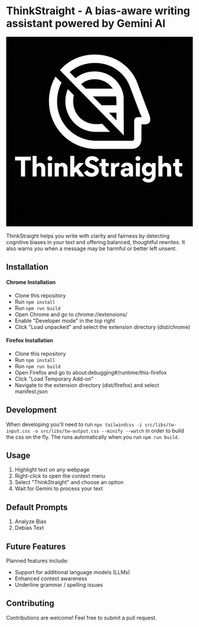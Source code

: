 # ThinkStraight - A bias-aware writing assistant powered by Gemini AI


<div align="center">
  <img src="logo_files/white_on_black.png" width="512" height="512" alt="ThinkStraight logo">
</div>

ThinkStraight helps you write with clarity and fairness by detecting cognitive biases in your text and offering balanced, thoughtful rewrites. It also warns you when a message may be harmful or better left unsent.

## Installation

#### Chrome Installation

- Clone this repository
- Run `npm install`
- Run `npm run build`
- Open Chrome and go to chrome://extensions/
- Enable "Developer mode" in the top right
- Click "Load unpacked" and select the extension directory (dist/chrome)

#### Firefox Installation

- Clone this repository
- Run `npm install`
- Run `npm run build`
- Open Firefox and go to about:debugging#/runtime/this-firefox
- Click "Load Temporary Add-on"
- Navigate to the extension directory (dist/firefox) and select manifest.json

## Development

When developing you'll need to run `npx tailwindcss -i src/libs/tw-input.css -o src/libs/tw-output.css --minify --watch` in order to build the css on the fly. The runs automatically when you run `npm run build`.

## Usage

1. Highlight text on any webpage
2. Right-click to open the context menu
3. Select "ThinkStraight" and choose an option
4. Wait for Gemini to process your text

## Default Prompts

1. Analyze Bias
2. Debias Text

## Future Features

Planned features include:

- Support for additional language models (LLMs)
- Enhanced context awareness
- Underline grammar / spelling issues

## Contributing

Contributions are welcome! Feel free to submit a pull request.
